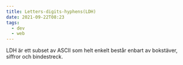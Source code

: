 ```yaml
---
title: Letters-digits-hyphens(LDH)
date: 2021-09-22T08:23
tags: 
  - dev
  - web
---
```


LDH är ett subset av ASCII som helt enkelt består enbart av bokstäver, siffror
och bindestreck.


